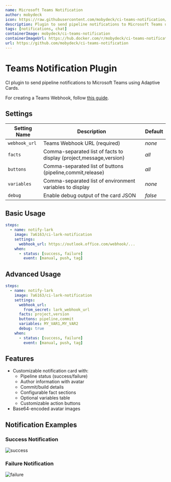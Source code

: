```yaml
---
name: Microsoft Teams Notification
author: mobydeck
icon: https://raw.githubusercontent.com/mobydeck/ci-teams-notification/refs/heads/main/assets/ms-teams-logo.png
description: Plugin to send pipeline notifications to Microsoft Teams using Adaptive Cards
tags: [notifications, chat]
containerImage: mobydeck/ci-teams-notification
containerImageUrl: https://hub.docker.com/r/mobydeck/ci-teams-notification
url: https://github.com/mobydeck/ci-teams-notification
---
```


# Teams Notification Plugin

CI plugin to send pipeline notifications to Microsoft Teams using Adaptive Cards.

For creating a Teams Webhook, follow [this guide](https://learn.microsoft.com/en-us/microsoftteams/platform/webhooks-and-connectors/how-to/add-incoming-webhook).

## Settings

| Setting Name  | Description                                                        | Default |
|---------------|--------------------------------------------------------------------|---------|
| `webhook_url` | Teams Webhook URL (required)                                       | _none_  |
| `facts`       | Comma-separated list of facts to display (project,message,version) | _all_   |
| `buttons`     | Comma-separated list of buttons (pipeline,commit,release)          | _all_   |
| `variables`   | Comma-separated list of environment variables to display           | _none_  |
| `debug`       | Enable debug output of the card JSON                               | _false_ |

## Basic Usage

```yaml
steps:
  - name: notify-lark
    image: 7a6163/ci-lark-notification
    settings:
      webhook_url: https://outlook.office.com/webhook/...
    when:
      - status: [success, failure]
        event: [manual, push, tag]
```

## Advanced Usage

```yaml
steps:
  - name: notify-lark
    image: 7a6163/ci-lark-notification
    settings:
      webhook_url:
        from_secret: lark_webhook_url
      facts: project,version
      buttons: pipeline,commit
      variables: MY_VAR1,MY_VAR2
      debug: true
    when:
      - status: [success, failure]
        event: [manual, push, tag]
```

## Features

- Customizable notification card with:
  - Pipeline status (success/failure)
  - Author information with avatar
  - Commit/build details
  - Configurable fact sections
  - Optional variables table
  - Customizable action buttons
- Base64-encoded avatar images

## Notification Examples

### Success Notification

![success](https://raw.githubusercontent.com/mobydeck/ci-teams-notification/refs/heads/main/assets/ci-pipeline-succeeded.png)

### Failure Notification

![failure](https://raw.githubusercontent.com/mobydeck/ci-teams-notification/refs/heads/main/assets/ci-pipeline-failed.png)
